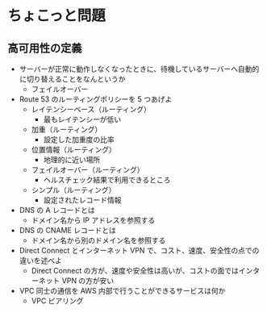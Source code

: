 # ちょこっと問題

## 高可用性の定義
- サーバーが正常に動作しなくなったときに、待機しているサーバーへ自動的に切り替えることをなんというか
    - フェイルオーバー
- Route 53 のルーティングポリシーを 5 つあげよ
    - レイテンシーベース（ルーティング）
        - 最もレイテンシーが低い
    - 加重（ルーティング）
        - 設定した加重度の比率
    - 位置情報（ルーティング）
        - 地理的に近い場所
    - フェイルオーバー（ルーティング）
        - ヘルスチェック結果で利用できるところ
    - シンプル（ルーティング）
        - 設定されたレコード情報
- DNS の A レコードとは
    - ドメイン名から IP アドレスを参照する
- DNS の CNAME レコードとは
    - ドメイン名から別のドメイン名を参照する
- Direct Connect とインターネット VPN で、コスト、速度、安全性の点での違いを述べよ
    - Direct Connect の方が、速度や安全性は高いが、コストの面ではインターネット VPN の方が安い
- VPC 同士の通信を AWS 内部で行うことができるサービスは何か
    - VPC ピアリング
